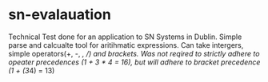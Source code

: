 sn-evalauation
==============

Technical Test done for an application to SN Systems in Dublin. Simple parse and calcualte tool for aritihmatic expressions. Can take intergers, simple operators(+, -, *, /) and brackets. Was not reqired to strictly adhere to opeater precedences (1 + 3 * 4 = 16), but will adhere to bracket precedence (1 + (3*4) = 13)
